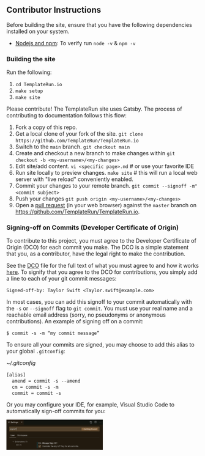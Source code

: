 ## Contributor Instructions

Before building the site, ensure that you have the following dependencies installed on your system.

- [Nodejs and npm](https://nodejs.org/en/): To verify run `node -v` & `npm -v`

### Building the site

Run the following:

1. `cd TemplateRun.io`
2. `make setup`
3. `make site`

Please contribute! The TemplateRun site uses Gatsby. The process of contributing to documentation follows this flow:

1. Fork a copy of this repo.
1. Get a local clone of your fork of the site.
   `git clone https://github.com/TemplateRun/TemplateRun.io`
1. Switch to the `main` branch.
   `git checkout main`
1. Create and checkout a new branch to make changes within
   `git checkout -b <my-username>/<my-changes>`
1. Edit site/add content.
   `vi <specific page>.md` # or use your favorite IDE
1. Run site locally to preview changes.
   `make site` # this will run a local web server with "live reload" conveniently enabled.
1. Commit your changes to your remote branch.
   `git commit --signoff -m"<commit subject>`
1. Push your changes
   `git push origin <my-username>/<my-changes>`
1. Open a [pull request](../../pulls) (in your web browser) against the `master` branch on https://github.com/TemplateRun/TemplateRun.io.

### <a name="commit-signing">Signing-off on Commits (Developer Certificate of Origin)</a>

To contribute to this project, you must agree to the Developer Certificate of
Origin (DCO) for each commit you make. The DCO is a simple statement that you,
as a contributor, have the legal right to make the contribution.

See the [DCO](https://developercertificate.org) file for the full text of what you must agree to
and how it works [here](https://github.com/probot/dco#how-it-works).
To signify that you agree to the DCO for contributions, you simply add a line to each of your
git commit messages:

```
Signed-off-by: Taylor Swift <Taylor.swift@example.com>
```

In most cases, you can add this signoff to your commit automatically with the
`-s` or `--signoff` flag to `git commit`. You must use your real name and a reachable email
address (sorry, no pseudonyms or anonymous contributions). An example of signing off on a commit:

```
$ commit -s -m “my commit message”
```

To ensure all your commits are signed, you may choose to add this alias to your global `.gitconfig`:

_~/.gitconfig_

```
[alias]
  amend = commit -s --amend
  cm = commit -s -m
  commit = commit -s
```

Or you may configure your IDE, for example, Visual Studio Code to automatically sign-off commits for you:

<a href="./.github/assets/images/git-signoff-vscode.png" ><img src="./.github/assets/images/git-signoff-vscode.png" width="50%"/><a>
